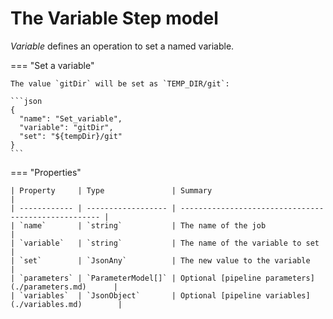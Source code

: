 # The Variable Step model

*Variable* defines an operation to set a named variable.

=== "Set a variable"

    The value `gitDir` will be set as `TEMP_DIR/git`:

    ```json
    {
      "name": "Set_variable",
      "variable": "gitDir",
      "set": "${tempDir}/git"
    }
    ```

=== "Properties"

    | Property     | Type               | Summary                                              |
    | ------------ | ------------------ | ---------------------------------------------------- |
    | `name`       | `string`           | The name of the job                                  |
    | `variable`   | `string`           | The name of the variable to set                      |
    | `set`        | `JsonAny`          | The new value to the variable                        |
    | `parameters` | `ParameterModel[]` | Optional [pipeline parameters](./parameters.md)      |
    | `variables`  | `JsonObject`       | Optional [pipeline variables](./variables.md)        |

